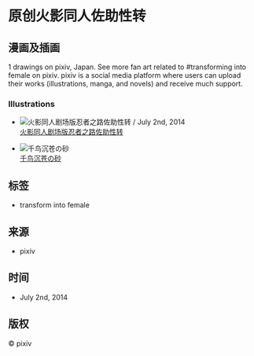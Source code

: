 # 原创火影同人佐助性转

## 漫画及插画
1 drawings on pixiv, Japan. See more fan art related to #transforming into female on pixiv. pixiv is a social media platform where users can upload their works (illustrations, manga, and novels) and receive much support.

### Illustrations

- ![火影同人剧场版忍者之路佐助性转 / July 2nd, 2014](https://i.pximg.net/c/250x250_80_a2/img-master/img/2014/07/02/21/58/59/44459268_p0_square1200.jpg)  
  [火影同人剧场版忍者之路佐助性转](https://www.pixiv.net/en/artworks/44459268)

- ![千鸟沉苍の砂](https://i.pximg.net/user-profile/img/2013/05/13/15/10/16/6230431_a7abdf59029b550a1460d3715bef088a_50.jpg)  
  [千鸟沉苍の砂](https://www.pixiv.net/en/users/6885242)

## 标签
- transform into female

## 来源
- pixiv

## 时间
- July 2nd, 2014

## 版权
© pixiv